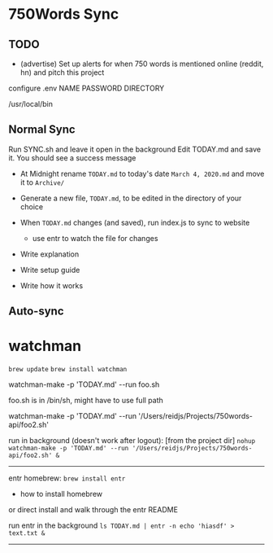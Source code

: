 # 750Words Sync
## TODO
- (advertise) Set up alerts for when 750 words is mentioned online (reddit, hn) and pitch this project

configure .env
NAME
PASSWORD
DIRECTORY

/usr/local/bin

## Normal Sync
Run SYNC.sh and leave it open in the background
Edit TODAY.md and save it.
You should see a success message 

- At Midnight rename `TODAY.md` to today's date `March 4, 2020.md` and move it to `Archive/`
- Generate a new file, `TODAY.md`, to be edited in the directory of your choice
- When `TODAY.md` changes (and saved), run index.js to sync to website
  - use entr to watch the file for changes

- Write explanation
- Write setup guide
- Write how it works

## Auto-sync

# watchman

`brew update`
`brew install watchman`



watchman-make -p 'TODAY.md' --run foo.sh

foo.sh is in /bin/sh, might have to use full path

watchman-make -p 'TODAY.md' --run '/Users/reidjs/Projects/750words-api/foo2.sh'

run in background (doesn't work after logout):
[from the project dir]
`nohup watchman-make -p 'TODAY.md' --run '/Users/reidjs/Projects/750words-api/foo2.sh' &`

---


entr
homebrew: `brew install entr`
  - how to install homebrew

or direct install and walk through the entr README

run entr in the background
`ls TODAY.md | entr -n echo 'hiasdf' > text.txt &`

---
